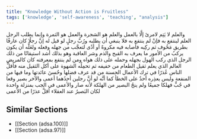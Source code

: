 ```yaml
---
title: "Knowledge Without Action is Fruitless"
tags: ['knowledge', 'self-awareness', 'teaching', "analysis"]
---
```


 والعلم لا يَتِم لامرئ إلَّا بالعمل والعلم هو الشجرة والعمل هو الثمرة وإنما يطلب الرجل العلم لينتفع به فإنْ لم ينتفع به فلا ينبغي أن يطلبه
ورُبَّ رجلٍ لو قيل له إنَّ رجلًا كان عارفًا بطريق مَخُوف ثم ركِبه فأصابه فيه مكروهٌ أو أذًى لتعجَّب من جهله وفعله ولعَلَّه أن يكون يركبُ من الأمور ما يعرف به القبح والذم وشر العاقبة وهو بذلك أشد استيقانًا من ذلك الرجل الذي ركب الهول بجهله وحمله على ذلك هواه
ومن لم ينتفع بمعرفته كان كالمريض العالم الذي يعلم ثقيل الطعام من خفيفه ثم تحمِلُه الشهوة على أكل الثقيل منه
فأقلُّ الناس عُذرًا في ترك الأعمال الحسنة من قد عرف فضلها وحُسنَ عائدتها وما فيها من المنفعة وليس يعذِره أحدٌ على الخطأ كما أنَّه لو أنَّ رجلين أحدُهما أعمى والآخر بصير وقعا في جُبٍّ فهلكا جميعًا ولم ينجُ البصير من الهلكة  لأنه صار والأعمى في الجب بمنزلة واحدة  لكان البَصيرُ عند العقلاء أقلَّ عذرًا من الأعمى

## Similar Sections
- [[Section (adsa.100)]]
 - [[Section (adsa.97)]]
